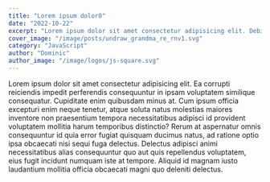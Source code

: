 ```yaml
---
title: "Lorem ipsum dolor0"
date: "2022-10-22"
excerpt: "Lorem ipsum dolor sit amet consectetur adipisicing elit. Debitis quod corrupti numquam similique deserunt quisquam hic facilis, ipsa animi unde."
cover_image: "/image/posts/undraw_grandma_re_rnv1.svg"
category: "JavaScript"
author: "Dominic"
author_image: "/image/logos/js-square.svg"
---
```


Lorem ipsum dolor sit amet consectetur adipisicing elit. Ea corrupti reiciendis
impedit perferendis consequuntur in ipsam voluptatem similique consequatur.
Cupiditate enim quibusdam minus at. Cum ipsum officia excepturi enim neque
tenetur, atque soluta natus molestias maiores inventore non praesentium tempora
necessitatibus adipisci id provident voluptatem mollitia harum temporibus
distinctio? Rerum at aspernatur omnis consequuntur id quia error fugiat quisquam
ducimus natus, ad ratione optio ipsa obcaecati nisi sequi fuga delectus.
Delectus adipisci animi necessitatibus alias consequuntur quo aut quis
repellendus voluptatem, eius fugit incidunt numquam iste at tempore. Aliquid id
magnam iusto laudantium mollitia officia obcaecati magni quo deleniti delectus.
